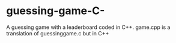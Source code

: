 # guessing-game-C-
A guessing game with a leaderboard coded in C++.
game.cpp is a translation of guessinggame.c but in C++
